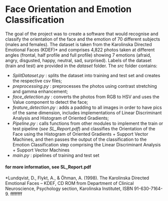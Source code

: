 # Face Orientation and Emotion Classification

The goal of the project was to create a software that would recognise and classify the orientation of the face and the emotion of 70 different subjects (males and females). The dataset is taken from the Karolinska Directed Emotional Faces (KDEF)* and comprises 4,822 photos taken at different angles (frontal, half profile and full profile) showing 7 emotions (afraid, angry, disgusted, happy, neutral, sad, surprised).
Labels of the dataset (train and test) are provided in the *dataset* folder.
The *src* folder contains:
* *SplitDataset.py* : splits the dataset into training and test set and creates the respective csv files;
* *preprocessing.py* : preprocesses the photos using contrast stretching and gamma enhancement;
* *face_detection.py* : converts the photos from RGB to HSV and uses the Value component to detect the face;
* *feature_detection.py* : adds a padding to all images in order to have pics of the same dimension, includes implementations of Linear Discriminant Analysis and Histogram of Oriented Gradients;
* *Pipeline.py* : calls functions from other modules to implement the train or test pipeline (*see SL_Report.pdf*) and classifies the Orientation of the Face using the Histogram of Oriented Gradients + Support Vector Machines, and then passes the output of the classification to the Emotion Classification step comprising the Linear Discriminant Analysis + Support Vector Machines
* *main.py* : pipelines of training and test set


#### for more information, see SL_Report.pdf


*Lundqvist, D., Flykt, A., & Öhman, A. (1998). The Karolinska Directed Emotional Faces – KDEF, CD ROM from Department of Clinical Neuroscience, Psychology section, Karolinska Institutet, ISBN 91-630-7164-9.
ffffffff
